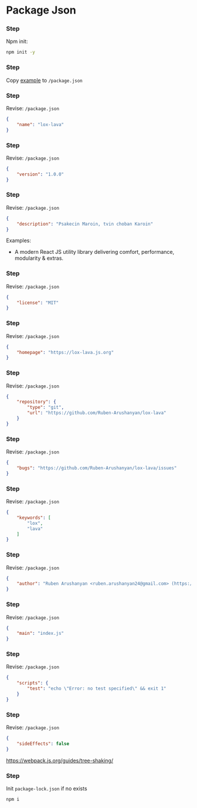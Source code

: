 # Package Json

[1]: example.json

### Step

Npm init:

```bash
npm init -y
```

### Step

Copy [example][1] to `/package.json`

### Step

Revise: `/package.json`

```json
{
    "name": "lox-lava"
}
```

### Step

Revise: `/package.json`

```json
{
    "version": "1.0.0"
}
```

### Step

Revise: `/package.json`

```json
{
    "description": "Psakecin Maroin, tvin choban Karoin"
}
```

Examples:
- A modern React JS utility library delivering comfort, performance, modularity & extras.


### Step

Revise: `/package.json`

```json
{
    "license": "MIT"
}
```

### Step

Revise: `/package.json`

```json
{
    "homepage": "https://lox-lava.js.org"
}
```

### Step

Revise: `/package.json`

```json
{
    "repository": {
        "type": "git",
        "url": "https://github.com/Ruben-Arushanyan/lox-lava"
    }
}
```

### Step

Revise: `/package.json`

```json
{
    "bugs": "https://github.com/Ruben-Arushanyan/lox-lava/issues"
}
```

### Step

Revise: `/package.json`

```json
{
    "keywords": [
        "lox",
        "lava"
    ]
}
```

### Step

Revise: `/package.json`

```json
{
    "author": "Ruben Arushanyan <ruben.arushanyan24@gmail.com> (https://www.linkedin.com/in/ruben-arushanyan-42bba9235/)"
}
```

### Step

Revise: `/package.json`

```json
{
    "main": "index.js"
}
```

### Step

Revise: `/package.json`

```json
{
    "scripts": {
        "test": "echo \"Error: no test specified\" && exit 1"
    }
}
```

### Step

Revise: `/package.json`

```json
{
    "sideEffects": false
}
```
<https://webpack.js.org/guides/tree-shaking/>

### Step

Init `package-lock.json` if no exists

```bash
npm i
```
